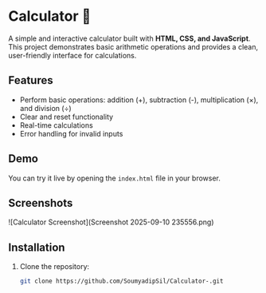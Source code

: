 # Calculator 🧮

A simple and interactive calculator built with **HTML, CSS, and JavaScript**. This project demonstrates basic arithmetic operations and provides a clean, user-friendly interface for calculations.

## Features
- Perform basic operations: addition (+), subtraction (-), multiplication (×), and division (÷)
- Clear and reset functionality
- Real-time calculations
- Error handling for invalid inputs

## Demo
You can try it live by opening the `index.html` file in your browser.

## Screenshots
![Calculator Screenshot](Screenshot 2025-09-10 235556.png) <!-- Optional: add your screenshot here -->

## Installation
1. Clone the repository:
   ```bash
   git clone https://github.com/SoumyadipSil/Calculator-.git
